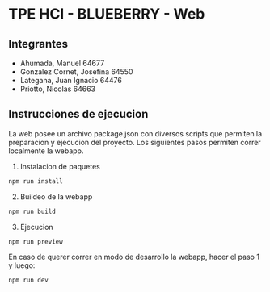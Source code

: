 # TPE HCI - BLUEBERRY - Web

## Integrantes

* Ahumada, Manuel 64677
* Gonzalez Cornet, Josefina 64550
* Lategana, Juan Ignacio 64476
* Priotto, Nicolas 64663

## Instrucciones de ejecucion

La web posee un archivo package.json con diversos scripts que permiten la preparacion y ejecucion del proyecto. Los siguientes pasos permiten correr localmente la webapp.

1. Instalacion de paquetes

```bash
npm run install
```

2. Buildeo de la webapp

```bash
npm run build
```

3. Ejecucion

```bash
npm run preview
```

En caso de querer correr en modo de desarrollo la webapp, hacer el paso 1 y luego:

```bash
npm run dev
```